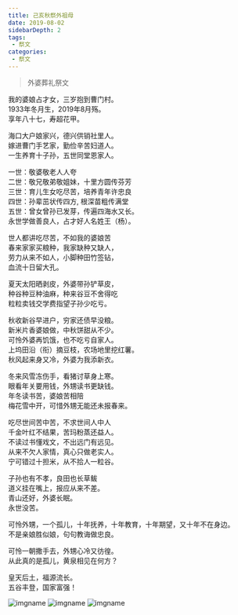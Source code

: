 ```yaml
---
title: 己亥秋祭外祖母
date: 2019-08-02
sidebarDepth: 2
tags:
 - 祭文
categories:
 - 祭文
---
```


> 外婆葬礼祭文

我的婆娘占才女，三岁抱到曹门村。<br/>
1933年冬月生，2019年8月殇。<br/>
享年八十七，寿超花甲。 <br/>

海口大户娘家兴，德兴供销社里人。<br/>
嫁进曹门手艺家，勤俭辛苦妇道人。<br/>
一生养育十子孙，五世同堂恩家人。 <br/>

一世：敬婆敬老人人夸<br/>
二世：敬兄敬弟敬姐妹，十里方圆传芬芳<br/>
三世：育儿生女吃尽苦，培养青年许忠良<br/>
四世：孙辈茁状传四方, 根深苗粗传满堂<br/>
五世：曾女曾孙已发芽，传遍四海水又长。<br/>
永世学做善良人，占才好人名姓王（杨）。 <br/>


世人都讲吃尽苦，不如我的婆娘苦 <br/>
春来家家买粮种，我家缺种又缺人，<br/>
劳力从来不如人，小脚种田竹签钻，<br/>
血流十日留大孔。 <br/>
 

夏天太阳晒剥皮，外婆带孙铲草皮，<br/>
种谷种豆种油麻，种来谷豆不舍得吃<br/>
粒粒卖钱交学费指望子孙少吃亏。 <br/>

 
秋收新谷早进户，穷家还债早没粮。<br/>
新米片香婆娘做，中秋饼甜从不少。<br/>
可怜外婆再饥饿，也不吃亏自家人。<br/>
上坞田沿（衔）摘豆枝，农场地里挖红薯。<br/>
秋风起来身又冷，外婆为我添新衣。<br/>


冬来风雪冻伤手，看猪讨草身上寒。<br/>
眼看年关要用钱，外甥读书更缺钱。<br/>
年冬读书苦，婆娘苦相陪<br/>
梅花雪中开，可惜外甥无能还未报春来。<br/>
 

吃尽世间苦中苦，不求世间人中人<br/>
千金叶红不结果，苦玛粉蒸还益人。<br/>
不读过书懂戏文，不出远门有远见。<br/>
从来不欠人家情，真心只做老实人。<br/>
宁可错过十担米，从不拾人一粒谷。<br/>
 

子孙也有不孝，良田也长草鲅<br/>
道义挂在嘴上，报应从来不差。<br/>
青山还好，外婆长眠。<br/>
永世没苦。<br/>

 

可怜外甥，一个孤儿，十年抚养，十年教育，十年期望，又十年不在身边。<br/>
不是亲娘胜似娘，句句教诲做忠良。<br/> 

可怜一朝撒手去，外甥心冷又彷徨。<br/>
从此真的是孤儿，黄泉相见在何方？<br/>

 

皇天后土，福源流长。<br/>
五谷丰登，国家富强！<br/>


![imgname](/images/p1.jpg)
![imgname](/images/p2.jpg)
![imgname](/images/p3.jpg)



